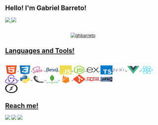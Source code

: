 ## Hello! I'm Gabriel Barreto!
 <div>
  <a href="https://github.com/ghbarreto">
  <img height="180em" src="https://github-readme-stats.vercel.app/api?username=ghbarreto&show_icons=true&theme=city_lights&include_all_commits=true&count_private=false"/>
  <img height="180em" src="https://github-readme-stats.vercel.app/api/top-langs/?username=ghbarreto&layout=compact&langs_count=11&theme=city_lights"/>

</div>
 <br/>
 
<p align="center"> <img src="https://komarev.com/ghpvc/?username=ghbarreto&label=Profile%20views&color=0e75b6&style=flat" alt="ghbarreto" /> </p>
  
## Languages and Tools!
<div style="display: inline_block;"><br>
  <img align="center" alt="gh-HTML" height="30" width="40" src="https://raw.githubusercontent.com/devicons/devicon/master/icons/html5/html5-original.svg">
  <img align="center" alt="gh-CSS" height="30" width="40" src="https://raw.githubusercontent.com/devicons/devicon/master/icons/css3/css3-original.svg">
  <img align="center" alt="gh-SaSS" height="30" width="40" src="https://raw.githubusercontent.com/devicons/devicon/master/icons/sass/sass-original.svg">
  <img align="center" alt="gh-less" height="30" width="40" src="https://raw.githubusercontent.com/devicons/devicon/master/icons/less/less-plain-wordmark.svg">
  <img align="center" alt="gh-js" height="30" width="40" src="https://raw.githubusercontent.com/devicons/devicon/master/icons/javascript/javascript-plain.svg">
  <img align="center" alt="gh-nodejs" height="30" width="40" src="https://github.com/devicons/devicon/blob/master/icons/nodejs/nodejs-original.svg">
  <img align="center" alt="gh-express" height="30" width="40" src="https://raw.githubusercontent.com/devicons/devicon/master/icons/express/express-original.svg">
  <img align="center" alt="gh-Ts" height="30" width="40" src="https://raw.githubusercontent.com/devicons/devicon/master/icons/typescript/typescript-plain.svg">
  <img align="center" alt="gh-nextjs" height="30" width="40" src="https://raw.githubusercontent.com/devicons/devicon/master/icons/nextjs/nextjs-original-wordmark.svg">
  <img align="center" alt="gh-vuejs" height="30" width="40" src="https://raw.githubusercontent.com/devicons/devicon/master/icons/vuejs/vuejs-original.svg">
  <img align="center" alt="gh-react" height="30" width="40" src="https://raw.githubusercontent.com/devicons/devicon/master/icons/react/react-original.svg">
  <img align="center" alt="gh-redux" height="30" width="40" src="https://raw.githubusercontent.com/devicons/devicon/master/icons/redux/redux-original.svg">
  <img align="center" alt="gh-Python" height="30" width="40" src="https://raw.githubusercontent.com/devicons/devicon/master/icons/python/python-original.svg">
  <img align="center" alt="gh-flask" height="30" width="40" src="https://raw.githubusercontent.com/devicons/devicon/master/icons/flask/flask-original.svg">
  <img align="center" alt="gh-mongodb" height="30" width="40" src="https://raw.githubusercontent.com/devicons/devicon/master/icons/mongodb/mongodb-plain-wordmark.svg">
  <img align="center" alt="gh-firebase" height="30" width="40" src="https://raw.githubusercontent.com/devicons/devicon/master/icons/firebase/firebase-plain.svg">
  <img align="center" alt="gh-git" height="30" width="40" src="https://raw.githubusercontent.com/devicons/devicon/master/icons/git/git-original.svg">
  <img align="center" alt="gh-npm" height="30" width="40" src="https://raw.githubusercontent.com/devicons/devicon/master/icons/npm/npm-original-wordmark.svg">
  <img align="center" alt="gh-php" height="30" width="40" src="https://raw.githubusercontent.com/devicons/devicon/master/icons/php/php-original.svg">  <br />
  <img align="center" alt="gh-socket-io" height="30" width="40" src="https://raw.githubusercontent.com/devicons/devicon/master/icons/socketio/socketio-original.svg"> 
</div>
 
  ## Reach me!
  <div> 
  <a href="https://instagram.com/ghbarreto" target="_blank"><img src="https://img.shields.io/badge/-Instagram-%23E4405F?style=for-the-badge&logo=instagram&logoColor=white" target="_blank"></a>
  <a href = "mailto:henriqve.dev@gmail.com"><img src="https://img.shields.io/badge/-Gmail-%23333?style=for-the-badge&logo=gmail&logoColor=white" target="_blank"></a>
  <a href="https://www.linkedin.com/in/ghbarreto/" target="_blank"><img src="https://img.shields.io/badge/-LinkedIn-%230077B5?style=for-the-badge&logo=linkedin&logoColor=white" target="_blank"></a> 
 
</div>

 

